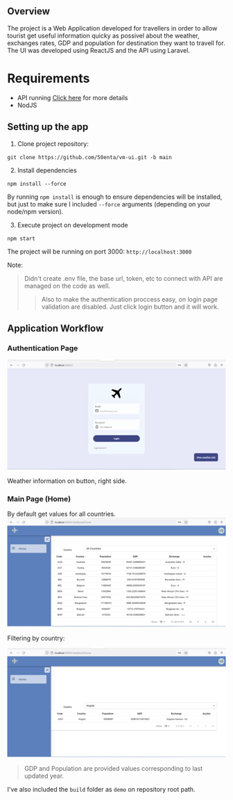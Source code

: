 ## Overview
The project is a Web Application developed for travellers in order to allow tourist get useful information quicky as possivel about the weather, exchanges rates, GDP and population for destination they want to travell for.
The UI was developed using ReactJS and the API using Laravel.

# Requirements
- API running [Click here](https://github.com/50enta/vm-api.git) for more details
- NodJS 
 
## Setting up the app
1. Clone project repository:
```
git clone https://github.com/50enta/vm-ui.git -b main
```

2. Install dependencies
```
npm install --force
```
By running `npm install` is enough to ensure dependencies will be installed, but just to make sure I included `--force` arguments (depending on your node/npm version).

3. Execute project on development mode
```
npm start
```
The project will be running on port 3000: `http://localhost:3000`


Note:
> Didn't create .env file, the base url, token, etc to connect with API are managed on the code as well.
>> Also to make the authentication proccess easy, on login page validation are disabled. Just click login button and it will work.


## Application Workflow

### Authentication Page
![Login Page](assets/login.png)

Weather information on button, right side.

### Main Page (Home)

By default get values for all countries.
![Main Page](assets/main.png)

Filtering by country:

![Main Page](assets/main2.png)

> GDP and Population are provided values corresponding to last updated year. 

I've also included the `build` folder as `demo` on repository root path.
